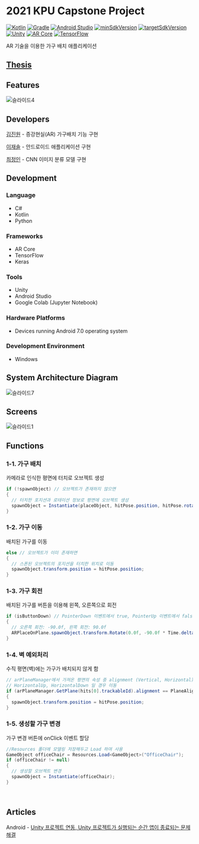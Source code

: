 # 2021 KPU Capstone Project

[![Kotlin](https://img.shields.io/badge/Kotlin-1.5.20-blue.svg)](https://kotlinlang.org)
[![Gradle](https://img.shields.io/badge/gradle-7.0.2-green.svg)](https://gradle.org/)
[![Android Studio](https://img.shields.io/badge/Android%20Studio-4.0-green)](https://developer.android.com/studio)
[![minSdkVersion](https://img.shields.io/badge/minSdkVersion-24-red)](https://developer.android.com/distribute/best-practices/develop/target-sdk)
[![targetSdkVersion](https://img.shields.io/badge/targetSdkVersion-30-orange)](https://developer.android.com/distribute/best-practices/develop/target-sdk)
<br>
[![Unity](https://img.shields.io/badge/Unity-2020.3.26.f1-darkgray.svg)](https://kotlinlang.org)
[![AR Core](https://img.shields.io/badge/AR%20Core-4.1.9-violet)](https://developer.android.com/distribute/best-practices/develop/target-sdk)
[![TensorFlow](https://img.shields.io/badge/TensorFlow-2.8.0-darkorange)](https://developer.android.com/distribute/best-practices/develop/target-sdk)

AR 기술을 이용한 가구 배치 애플리케이션
</br>

## [Thesis](https://drive.google.com/file/d/1z1_LuE23bzVGHNES-6Try46LxLytE1zr/view?usp=drive_link)

## Features
![슬라이드4](https://github.com/user-attachments/assets/470bc4c6-f824-4d5a-8334-24c4d30c0f21)

## Developers

[김진원](https://github.com/wlsdnjs0707) - 증강현실(AR) 가구배치 기능 구현

[이재솔](https://github.com/jaesol0105) - 안드로이드 애플리케이션 구현

[최정인](https://github.com/bombab) - CNN 이미지 분류 모델 구현

## Development
### Language
* C#
* Kotlin
* Python
### Frameworks
* AR Core
* TensorFlow
* Keras
### Tools 
* Unity
* Android Studio
* Google Colab (Jupyter Notebook)
### Hardware Platforms
* Devices running Android 7.0 operating system
### Development Environment
* Windows

## System Architecture Diagram
![슬라이드7](https://github.com/user-attachments/assets/3c15d9b9-f644-4b3f-a134-87eaa005f1d3)

## Screens
![슬라이드1](https://user-images.githubusercontent.com/86781939/169832565-fd7c5f08-5d6b-47cd-b8cc-f42214c66474.png)

## Functions

### 1-1. 가구 배치
카메라로 인식한 평면에 터치로 오브젝트 생성
```cs
if (!spawnObject) // 오브젝트가 존재하지 않으면
{
  // 터치한 포지션과 로테이션 정보로 평면에 오브젝트 생성
  spawnObject = Instantiate(placeObject, hitPose.position, hitPose.rotation);
}
```

### 1-2. 가구 이동
배치된 가구를 이동
```cs
else // 오브젝트가 이미 존재하면
{
  // 스폰된 오브젝트의 포지션을 터치한 위치로 이동
  spawnObject.transform.position = hitPose.position;
}
```

### 1-3. 가구 회전
배치된 가구를 버튼을 이용해 왼쪽, 오른쪽으로 회전
```cs
if (isButtonDown) // PointerDown 이벤트에서 true, PointerUp 이벤트에서 false
{
  // 오른쪽 회전: -90.0f, 왼쪽 회전: 90.0f
  ARPlaceOnPlane.spawnObject.transform.Rotate(0.0f, -90.0f * Time.deltaTime, 0.0f);
}
```

### 1-4. 벽 예외처리
수직 평면(벽)에는 가구가 배치되지 않게 함
```cs
// arPlaneManager에서 가져온 평면의 속성 중 alignment (Vertical, Horizontal) 구분
// HorizontalUp, HorizontalDown 일 경우 이동 
if (arPlaneManager.GetPlane(hits[0].trackableId).alignment == PlaneAlignment.HorizontalUp || arPlaneManager.GetPlane(hits[0].trackableId).alignment == PlaneAlignment.HorizontalDown)
{
  spawnObject.transform.position = hitPose.position;
}
```
### 1-5. 생성할 가구 변경
가구 변경 버튼에 onClick 이벤트 할당
```cs
//Resources 폴더에 모델링 저장해두고 Load 하여 사용
GameObject officeChair = Resources.Load<GameObject>("OfficeChair");
if (officeChair != null)
{
  // 생성할 오브젝트 변경
  spawnObject = Instantiate(officeChair);
}
```
<br>

## Articles
Android - [Unity 프로젝트 연동, Unity 프로젝트가 실행되는 순간 앱이 종료되는 문제 해결](https://github.com/jaesol0105/ar_furniture_application_prototype?tab=readme-ov-file#ar-foundation-%ED%94%84%EB%A1%9C%EC%A0%9D%ED%8A%B8-%EC%97%B0%EB%8F%99)
